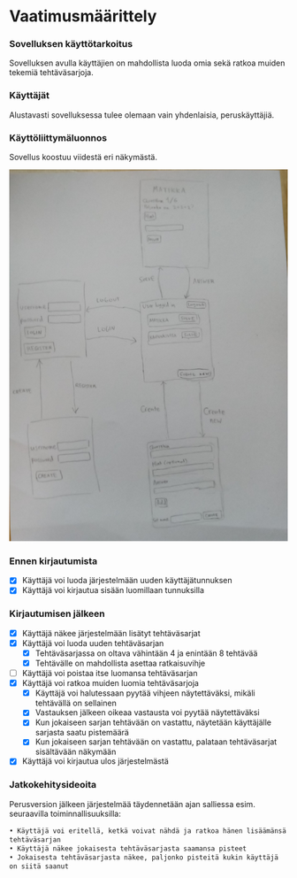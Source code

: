 # **Vaatimusmäärittely**

### **Sovelluksen käyttötarkoitus**
Sovelluksen avulla käyttäjien on mahdollista luoda omia sekä ratkoa muiden tekemiä tehtäväsarjoja.

### **Käyttäjät**
Alustavasti sovelluksessa tulee olemaan vain yhdenlaisia, peruskäyttäjiä.

### **Käyttöliittymäluonnos**
Sovellus koostuu viidestä eri näkymästä.

![Käyttöliittymäkaavio](https://github.com/nettivastaava/ot-harjoitustyo/blob/master/Tehtavageneraattori/dokumentaatio/kuvat/kayttoliittymakaavio.jpg)

### **Ennen kirjautumista**
   - [x] Käyttäjä voi luoda järjestelmään uuden käyttäjätunnuksen
   - [x] Käyttäjä voi kirjautua sisään luomillaan tunnuksilla

### **Kirjautumisen jälkeen**
   - [x] Käyttäjä näkee järjestelmään lisätyt tehtäväsarjat
   - [x] Käyttäjä voi luoda uuden tehtäväsarjan
       - [x] Tehtäväsarjassa on oltava vähintään 4 ja enintään 8 tehtävää
       - [x] Tehtävälle on mahdollista asettaa ratkaisuvihje
   - [ ] Käyttäjä voi poistaa itse luomansa tehtäväsarjan
   - [x] Käyttäjä voi ratkoa muiden luomia tehtäväsarjoja
       - [x] Käyttäjä voi halutessaan pyytää vihjeen näytettäväksi, mikäli tehtävällä on sellainen
       - [x] Vastauksen jälkeen oikeaa vastausta voi pyytää näytettäväksi
       - [x] Kun jokaiseen sarjan tehtävään on vastattu, näytetään käyttäjälle sarjasta saatu pistemäärä
       - [x] Kun jokaiseen sarjan tehtävään on vastattu, palataan tehtäväsarjat sisältävään näkymään
   - [x] Käyttäjä voi kirjautua ulos järjestelmästä
      
### **Jatkokehitysideoita**
Perusversion jälkeen järjestelmää täydennetään ajan salliessa esim. seuraavilla toiminnallisuuksilla:

    • Käyttäjä voi eritellä, ketkä voivat nähdä ja ratkoa hänen lisäämänsä tehtäväsarjan
    • Käyttäjä näkee jokaisesta tehtäväsarjasta saamansa pisteet
    • Jokaisesta tehtäväsarjasta näkee, paljonko pisteitä kukin käyttäjä on siitä saanut
